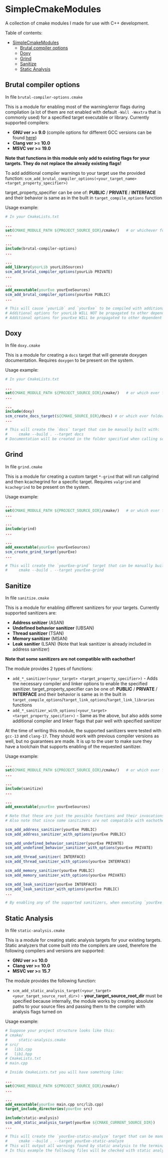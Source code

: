 # SimpleCmakeModules

A collection of cmake modules I made for use with C++ development.

Table of contents:

- [SimpleCmakeModules](#simplecmakemodules)
  - [Brutal compiler options](#brutal-compiler-options)
  - [Doxy](#doxy)
  - [Grind](#grind)
  - [Sanitize](#sanitize)
  - [Static Analysis](#static-analysis)

## Brutal compiler options

In file `brutal-compiler-options.cmake`

This is a module for enabling most of the warning/error flags during compilation (a lot of them are not enabled with default `-Wall -Wextra` that is commonly used) for a specified target executable or library. Currently supported compilers:

- **GNU ver >= 9.0** (compile options for different GCC versions can be found [here](https://gcc.gnu.org/onlinedocs/))
- **Clang ver >= 10.0**
- **MSVC ver >= 19.0**

**Note that functions in this module only add to existing flags for your targets. They do not replace the already existing flags!**

To add additional compiler warnings to your target use the provided function:
`scm_add_brutal_compiler_options(<your_target_name> <target_property_specifier>)`

target_property_specifier can be one of: **PUBLIC** / **PRIVATE** / **INTERFACE** and their behavior is same as in the built in `target_compile_options` function

Usage example:

```cmake
# In your CmakeLists.txt

...
set(CMAKE_MODULE_PATH ${PROJECT_SOURCE_DIR}/cmake/)   # or whichever folder you will store the `brutal-compiler-options.cmake` file
...

...
include(brutal-compiler-options)
...

...
add_library(yourLib yourLibSources)
scm_add_brutal_compiler_options(yourLib PRIVATE)
...

...
add_executable(yourExe yourExeSources)
scm_add_brutal_compiler_options(yourExe PUBLIC)
...

# This will cause `yourLib` and `yourExe` to be compiled with additional warning options determined by your compiler version
# Additional options for yourLib WILL NOT be propagated to other dependent targets
# Additional options for yourExe WILL be propagated to other dependent targets
```

## Doxy

In file `doxy.cmake`

This is a module for creating a `docs` target that will generate doxygen documentation. Requires `doxygen` to be present on the system.

Usage example:

```cmake
# In your CmakeLists.txt

...
set(CMAKE_MODULE_PATH ${PROJECT_SOURCE_DIR}/cmake/)   # or which ever folder you will store the `doxy.cmake` file
...

...
include(doxy)
scm_create_docs_target(${CMAKE_SOURCE_DIR}/docs) # or which ever folder the Doxyfile is located in
...

# This will create the `docs` target that can be manually built with:
#     cmake --build . --target docs
# Documentation will be created in the folder specified when calling scm_create_docs_target(...) function
```

## Grind

In file `grind.cmake`

This is a module for creating a custom target `*-grind` that will run callgrind and then kcachegrind for a specific target. Requires `valgrind` and `kcachegrind` to be present on the system.

Usage example:

```cmake
...
set(CMAKE_MODULE_PATH ${PROJECT_SOURCE_DIR}/cmake/)   # or which ever folder you will store the `grind.cmake` file
...

...
include(grind)
...

...
add_executable(yourExe yourExeSources)
scm_create_grind_target(yourExe)
...

# This will create the `yourExe-grind` target that can be manually built with:
#     cmake --build . --target yourExe-grind
```

## Sanitize

In file `sanitize.cmake`

This is a module for enabling different sanitizers for your targets. Currently supported sanitizers are:

- **Address snitizer** (ASAN)
- **Undefined behavior sanitizer** (UBSAN)
- **Thread sanitizer** (TSAN)
- **Memory sanitizer** (MSAN)
- **Leak sanitier** (LSAN) (Note that leak sanitizer is already included in address sanitizer)

**Note that some sanitizers are not compatible with eachother!**

The module provides 2 types of functions:

- `add_*_sanitizer(<your_target> <target_property_specifier>)` - Adds the necessary compiler and linker options to enable the specified sanitizer. target_property_specifier can be one of: **PUBLIC** / **PRIVATE** / **INTERFACE** and their behavior is same as in the built in `target_compile_options`/`target_link_options`/`target_link_libraries` functions
- `add_*_sanitizer_with_options(<your_target> <target_property_specifier>)` - Same as the above, but also adds some additional compiler and linker flags that pair well with specified sanitizer

At the time of writing this module, the supported sanitizers were tested with `gcc-13` and `clang-17`. They should work with previous compiler versions as well, but no guarantees are made. It is up to the user to make sure they have a toolchain that supports enabling of the requested sanitizer.

Usage example:

```cmake
...
set(CMAKE_MODULE_PATH ${PROJECT_SOURCE_DIR}/cmake/)   # or which ever folder you will store the `sanitize.cmake` file
...

...
include(sanitize)
...

...
add_executable(yourExe yourExeSources)

# Note that these are just the possible functions and their invocations. Generally you will never enable a sanitizer both with and without extra options (you will pick only one of those 2). Also, you will use the appropriate target property specifier for your case
# Also note that since some sanitizers are not compatible with eachother, you will probably not add them all to your executable at the same time 

scm_add_address_sanitizer(yourExe PUBLIC)
scm_add_address_sanitizer_with_options(yourExe PUBLIC)

scm_add_undefined_behavior_sanitizer(yourExe PRIVATE)
scm_add_undefined_behavior_sanitizer_with_options(yourExe PRIVATE)

scm_add_thread_sanitizer( INTERFACE)
scm_add_thread_sanitizer_with_options(yourExe INTERFACE)

scm_add_memory_sanitizer(yourExe PUBLIC)
scm_add_memory_sanitizer_with_options(yourExe PRIVATE)

scm_add_leak_sanitizer(yourExe INTERFACE)
scm_add_leak_sanitizer_with_options(yourExe PUBLIC)
...

# By enabling any of the supported sanitizers, when executing `yourExe`, programs will terminate when a sanitizer detects that something is wrong with the program
```

## Static Analysis

In file `static-analysis.cmake`

This is a module for creating static analysis targets for your existing targets. Static analyzers that come built into the compilers are used, therefore the following compilers and versions are supported:

- **GNU ver >= 10.0**
- **Clang ver >= 10.0**
- **MSVC ver >= 15.7**

The module provides the following function:

- `scm_add_static_analysis_target(<your_target> <your_target_source_root_dir>)` - **your_target_source_root_dir** must be specified because internally, the module works by creating absolute paths to your source files and passing them to the compiler with analysis flags turned on
  
Usage example:

```cmake
# Suppose your project structure looks like this:
# cmake/
#     static-analysis.cmake
# src/
#   lib1.cpp
#   lib1.hpp
# CmakeLists.txt
# main.cpp

# Inside CmakeLists.txt you will have something like:

...
set(CMAKE_MODULE_PATH ${PROJECT_SOURCE_DIR}/cmake/)
...

...
add_executable(yourExe main.cpp src/lib.cpp)
target_include_directories(yourExe src)

include(static-analysis)
scm_add_static_analysis_target(yourExe ${CMAKE_CURRENT_SOURCE_DIR})
...

# This will create the `yourExe-static-analyze` target that can be manually built with:
#     cmake --build . --target yourExe-static-analyze
# This will output all warnings found by static analysis to the terminal
# In this example the following files will be checked with static analysis: main.cpp lib1.cpp lib1.hpp
```
